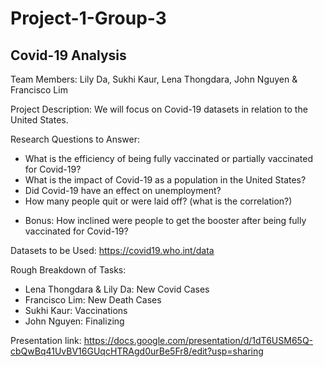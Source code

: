 # Project-1-Group-3
## Covid-19 Analysis

Team Members: Lily Da, Sukhi Kaur, Lena Thongdara, John Nguyen & Francisco Lim

Project Description: We will focus on Covid-19 datasets in relation to the United States. 

Research Questions to Answer: 
  - What is the efficiency of being fully vaccinated or partially vaccinated for Covid-19?
  - What is the impact of Covid-19 as a population in the United States?
  - Did Covid-19 have an effect on unemployment?
  - How many people quit or were laid off? (what is the correlation?) 
  * Bonus: How inclined were people to get the booster after being fully vaccinated for Covid-19?

Datasets to be Used: https://covid19.who.int/data


Rough Breakdown of Tasks:
  - Lena Thongdara & Lily Da: New Covid Cases
  - Francisco Lim: New Death Cases
  - Sukhi Kaur: Vaccinations
  - John Nguyen: Finalizing

Presentation link: https://docs.google.com/presentation/d/1dT6USM65Q-cbQwBq41UvBV16GUqcHTRAgd0urBe5Fr8/edit?usp=sharing

